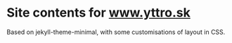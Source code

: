 # Site contents for www.yttro.sk

Based on jekyll-theme-minimal, with some customisations of layout in CSS.
